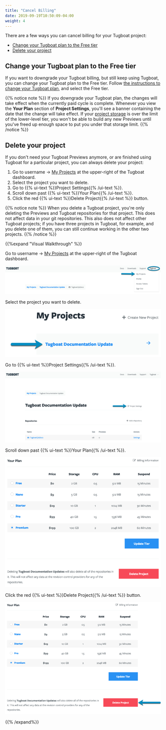 ```yaml
---
title: "Cancel Billing"
date: 2019-09-19T10:50:09-04:00
weight: 4
---
```


There are a few ways you can cancel billing for your Tugboat project:

- [Change your Tugboat plan to the Free tier](#change-your-tugboat-plan-to-the-free-tier)
- [Delete your project](#delete-your-project)

## Change your Tugboat plan to the Free tier

If you want to downgrade your Tugboat billing, but still keep using Tugboat, you
can change your Tugboat plan to the Free tier. Follow
[the instructions to change your Tugboat plan](../change-tugboat-plan/), and
select the Free tier.

{{% notice note %}} If you downgrade your Tugboat plan, the changes will take
effect when the currently paid cycle is complete. Whenever you view the **Your
Plan** section of **Project Settings**, you'll see a banner containing the date
that the change will take effect. If your
[project storage](../tugboat-pricing/#calculating-project-storage-for-tugboat-billing)
is over the limit of the lower-level tier, you won't be able to build any new
Previews until you've freed up enough space to put you under that storage limit.
{{% /notice %}}

## Delete your project

If you don't need your Tugboat Previews anymore, or are finished using Tugboat
for a particular project, you can always delete your project:

1. Go to username -> [My Projects](https://dashboard.tugboat.qa/projects) at the
   upper-right of the Tugboat dashboard.
2. Select the project you want to delete.
3. Go to {{% ui-text %}}Project Settings{{% /ui-text %}}.
4. Scroll down past {{% ui-text %}}Your Plan{{% /ui-text %}}.
5. Click the red {{% ui-text %}}Delete Project{{% /ui-text %}} button.

{{% notice note %}} When you delete a Tugboat project, you're only deleting the
Previews and Tugboat repositories for that project. This does not affect data in
your git repositories. This also does not affect other Tugboat projects; if you
have three projects in Tugboat, for example, and you delete one of them, you can
still continue working in the other two projects. {{% /notice %}}

{{%expand "Visual Walkthrough" %}}

Go to username -> [My Projects](https://dashboard.tugboat.qa/projects) at the
upper-right of the Tugboat dashboard.

![Go to username -> My Projects](../../_images/go-to-user-my-projects.png)

Select the project you want to delete.

![Select the project](../../_images/select-a-project.png)

Go to {{% ui-text %}}Project Settings{{% /ui-text %}}.

![Go to Project Settings](../../_images/click-project-settings-link.png)

Scroll down past {{% ui-text %}}Your Plan{{% /ui-text %}}.

![Scroll down past Your Plan](../../_images/billing-scroll-past-your-plan.png)

Click the red {{% ui-text %}}Delete Project{{% /ui-text %}} button.

![Click the Delete Project button](../../_images/billing-delete-project.png)

{{% /expand%}}
